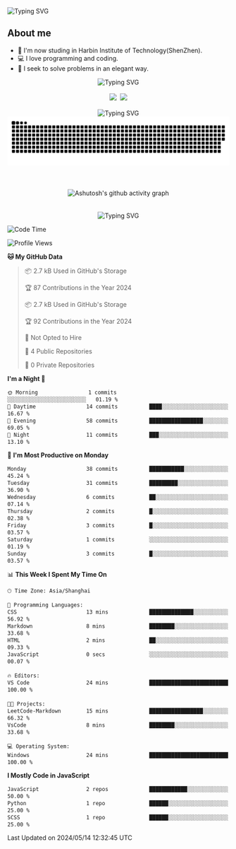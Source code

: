 <img src="https://readme-typing-svg.demolab.com?font=Fira+Code&weight=200&size=100&pause=1000&color=3986FF&center=true&vCenter=true&random=false&width=2000&height=160&lines=Hi+there!+++o(*%5E%E2%96%BD%5E*)%E2%94%9B;console.log(%22Hello+World!%22)" alt="Typing SVG" />

## About me
- 🏫 I'm now studing in Harbin Institute of Technology(ShenZhen).
- 💻 I love programming and coding.
- 🍷 I seek to solve problems in an elegant way.

<div align="center">
  <img src="https://readme-typing-svg.demolab.com?font=Fira+Code&weight=200&size=50&pause=1000&color=3986FF&center=true&vCenter=true&random=false&width=2000&height=100&lines=Here+are+my+stats..." alt="Typing SVG" />
  <br><br>
  <img height="160px" src="https://github-readme-stats-git-masterrstaa-rickstaa.vercel.app/api?username=whateverzpy&rank_icon=percentile&hide_border=true&show_icons=true&include_all_commits=true&bg_color=0,ea6161,ffc64d,fffc4d,52fa5a" />&nbsp;&nbsp;<img height="160px" src="https://github-readme-stats-git-masterrstaa-rickstaa.vercel.app/api/top-langs/?username=whateverzpy&layout=donut&hide_border=true&bg_color=0,52fa5a,4dfcff,c64dff" />
  <br><br>
  <img src="https://readme-typing-svg.demolab.com?font=Fira+Code&weight=200&size=50&pause=1000&color=3986FF&center=true&vCenter=true&random=false&width=2000&height=100&lines=Here+are+my+contributions..." alt="Typing SVG" />
  <picture>
    <source media="(prefers-color-scheme: dark)" srcset="https://raw.githubusercontent.com/whateverzpy/whateverzpy/main/assets/github-snake-dark.svg" />
    <source media="(prefers-color-scheme: light)" srcset="https://raw.githubusercontent.com/whateverzpy/whateverzpy/main/assets/github-snake.svg" />
    <img alt="github-snake" src="https://raw.githubusercontent.com/whateverzpy/whateverzpy/main/assets/github-snake.svg" />
  </picture>
  <br><br><br><br>
  <picture>
    <source media="(prefers-color-scheme: dark)"
          srcset="https://github-readme-activity-graph.vercel.app/graph?username=whateverzpy&theme=tokyo-night" />
    <source media="(prefers-color-scheme: light)"
          srcset="https://github-readme-activity-graph.vercel.app/graph?username=whateverzpy&theme=tokyo-day" />
    <img alt="Ashutosh's github activity graph"
       src="https://github-readme-activity-graph.vercel.app/graph?username=whateverzpy&theme=tokyo-day"
       width="860px"/>
  </picture>
  <br><br><br>
  <img src="https://readme-typing-svg.demolab.com?font=Fira+Code&weight=200&size=120&pause=1000&color=3986FF&center=true&vCenter=true&random=false&width=2000&height=180&lines=INFINITE+PROGRESS" alt="Typing SVG" />
</div>

<!--START_SECTION:waka-->
![Code Time](http://img.shields.io/badge/Code%20Time-6%20hrs%2039%20mins-blue)

![Profile Views](http://img.shields.io/badge/Profile%20Views-520-blue)

**🐱 My GitHub Data**

> 📦 2.7 kB Used in GitHub's Storage
 >
> 🏆 87 Contributions in the Year 2024
 >
> 📦 2.7 kB Used in GitHub's Storage
 >
> 🏆 92 Contributions in the Year 2024
 >
> 🚫 Not Opted to Hire
 >
> 📜 4 Public Repositories
 >
> 🔑 0 Private Repositories
 >
**I'm a Night 🦉**

```text
🌞 Morning                1 commits           ░░░░░░░░░░░░░░░░░░░░░░░░░   01.19 %
🌆 Daytime                14 commits          ████░░░░░░░░░░░░░░░░░░░░░   16.67 %
🌃 Evening                58 commits          █████████████████░░░░░░░░   69.05 %
🌙 Night                  11 commits          ███░░░░░░░░░░░░░░░░░░░░░░   13.10 %
```
📅 **I'm Most Productive on Monday**

```text
Monday                   38 commits          ███████████░░░░░░░░░░░░░░   45.24 %
Tuesday                  31 commits          █████████░░░░░░░░░░░░░░░░   36.90 %
Wednesday                6 commits           ██░░░░░░░░░░░░░░░░░░░░░░░   07.14 %
Thursday                 2 commits           █░░░░░░░░░░░░░░░░░░░░░░░░   02.38 %
Friday                   3 commits           █░░░░░░░░░░░░░░░░░░░░░░░░   03.57 %
Saturday                 1 commits           ░░░░░░░░░░░░░░░░░░░░░░░░░   01.19 %
Sunday                   3 commits           █░░░░░░░░░░░░░░░░░░░░░░░░   03.57 %
```


📊 **This Week I Spent My Time On**

```text
🕑︎ Time Zone: Asia/Shanghai

💬 Programming Languages:
CSS                      13 mins             ██████████████░░░░░░░░░░░   56.92 %
Markdown                 8 mins              ████████░░░░░░░░░░░░░░░░░   33.68 %
HTML                     2 mins              ██░░░░░░░░░░░░░░░░░░░░░░░   09.33 %
JavaScript               0 secs              ░░░░░░░░░░░░░░░░░░░░░░░░░   00.07 %

🔥 Editors:
VS Code                  24 mins             █████████████████████████   100.00 %

🐱‍💻 Projects:
LeetCode-Markdown        15 mins             █████████████████░░░░░░░░   66.32 %
VsCode                   8 mins              ████████░░░░░░░░░░░░░░░░░   33.68 %

💻 Operating System:
Windows                  24 mins             █████████████████████████   100.00 %
```

**I Mostly Code in JavaScript**

```text
JavaScript               2 repos             ████████████░░░░░░░░░░░░░   50.00 %
Python                   1 repo              ██████░░░░░░░░░░░░░░░░░░░   25.00 %
SCSS                     1 repo              ██████░░░░░░░░░░░░░░░░░░░   25.00 %
```




 Last Updated on 2024/05/14 12:32:45 UTC
<!--END_SECTION:waka-->


<!--
**whateverzpy/whateverzpy** is a ✨ _special_ ✨ repository because its `README.md` (this file) appears on your GitHub profile.

Here are some ideas to get you started:

- 🔭 I’m currently working on ...
- 🌱 I’m currently learning ...
- 👯 I’m looking to collaborate on ...
- 🤔 I’m looking for help with ...
- 💬 Ask me about ...
- 📫 How to reach me: ...
- 😄 Pronouns: ...
- ⚡ Fun fact: ...
-->
